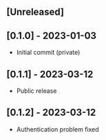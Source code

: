 ## [Unreleased]

## [0.1.0] - 2023-01-03

- Initial commit (private)

## [0.1.1] - 2023-03-12

- Public release

## [0.1.2] - 2023-03-12

- Authentication problem fixed
